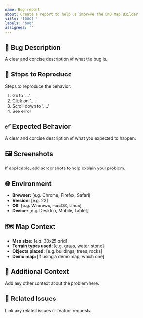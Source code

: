 ```yaml
---
name: Bug report
about: Create a report to help us improve the DnD Map Builder
title: '[BUG] '
labels: 'bug'
assignees: ''
---
```


## 🐛 Bug Description

A clear and concise description of what the bug is.

## 🔄 Steps to Reproduce

Steps to reproduce the behavior:

1. Go to '...'
2. Click on '....'
3. Scroll down to '....'
4. See error

## ✅ Expected Behavior

A clear and concise description of what you expected to happen.

## 🖼️ Screenshots

If applicable, add screenshots to help explain your problem.

## 🌐 Environment

- **Browser:** [e.g. Chrome, Firefox, Safari]
- **Version:** [e.g. 22]
- **OS:** [e.g. Windows, macOS, Linux]
- **Device:** [e.g. Desktop, Mobile, Tablet]

## 🗺️ Map Context

- **Map size:** [e.g. 30x25 grid]
- **Terrain types used:** [e.g. grass, water, stone]
- **Objects placed:** [e.g. buildings, trees, rocks]
- **Demo map:** [if using a demo map, which one]

## 📝 Additional Context

Add any other context about the problem here.

## 🔗 Related Issues

Link any related issues or feature requests.
